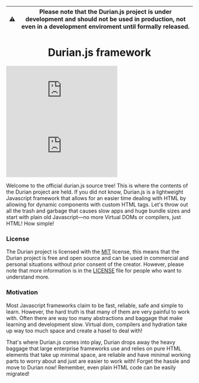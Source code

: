 |⚠️| Please note that the Durian.js project is under development and should not be used in production, not even in a development enviroment until formally released. 
|--|-------------------------------------------------------------------------------------------------|

###

<h1 align="center" >Durian.js framework</h1>

![](https://img.shields.io/github/languages/code-size/cheng-alvin/durian.js) ![](https://img.shields.io/github/license/cheng-alvin/durian.js)


Welcome to the official durian.js source tree! This is where the contents of the Durian project are held. If you did not know, Durian.js is a lightweight Javascript framework that allows for an easier time dealing with HTML by allowing for dynamic components with custom HTML tags. Let's throw out all the trash and garbage that causes slow apps and huge bundle sizes and start with plain old Javascript—no more Virtual DOMs or compilers, just HTML! How simple!

### License
The Durian project is licensed with the [MIT](https://en.wikipedia.org/wiki/MIT_License) license, this means that the Durian project is free and open source and can be used in commercial and personal situations without prior consent of the creator. However, please note that more information is in the [LICENSE](https://github.com/cheng-alvin/durian.js/blob/main/LICENSE) file for people who want to understand more.

### Motivation
Most Javascript frameworks claim to be fast, reliable, safe and simple to learn. However, the hard truth is that many of them are very painful to work with. Often there are way too many abstractions and baggage that make learning and development slow. Virtual dom, compilers and hydration take up way too much space and create a hasel to deal with! 

That's where Durian.js comes into play, Durian drops away the heavy baggage that large enterprise frameworks use and relies on pure HTML elements that take up minimal space, are reliable and have minimal working parts to worry about and just are easier to work with! Forget the hassle and move to Durian now! Remember, even plain HTML code can be easily migrated!
